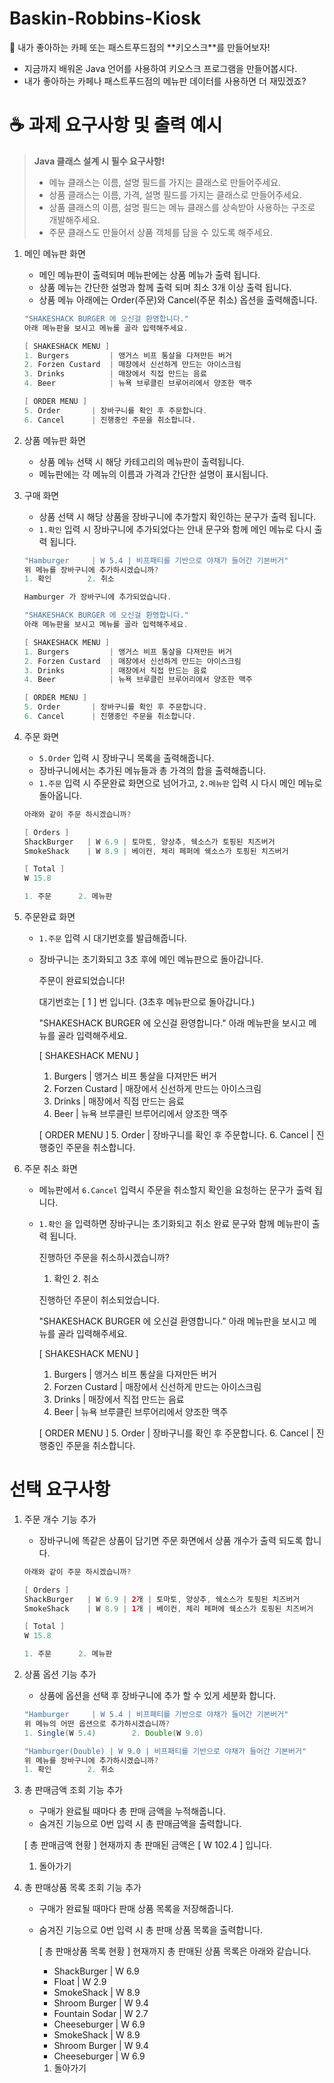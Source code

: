 # Baskin-Robbins-Kiosk
<aside>
📢 내가 좋아하는 카페 또는 패스트푸드점의 **키오스크**를 만들어보자!

- 지금까지 배워온 Java 언어를 사용하여 키오스크 프로그램을 만들어봅시다.
- 내가 좋아하는 카페나 패스트푸드점의 메뉴판 데이터를 사용하면 더 재밌겠죠?
</aside>

# ☕ 과제 요구사항 및 출력 예시
> **Java 클래스 설계 시 필수 요구사항!**
> 
> - 메뉴 클래스는 이름, 설명 필드를 가지는 클래스로 만들어주세요.
> - 상품 클래스는 이름, 가격, 설명 필드를 가지는 클래스로 만들어주세요.
> - 상품 클래스의 이름, 설명 필드는 메뉴 클래스를 상속받아 사용하는 구조로 개발해주세요.
> - 주문 클래스도 만들어서 상품 객체를 담을 수 있도록 해주세요.
1. 메인 메뉴판 화면
    - 메인 메뉴판이 출력되며 메뉴판에는 상품 메뉴가 출력 됩니다.
    - 상품 메뉴는 간단한 설명과 함께 출력 되며 최소 3개 이상 출력 됩니다.
    - 상품 메뉴 아래에는 Order(주문)와 Cancel(주문 취소) 옵션을 출력해줍니다.
    
    ```java
    "SHAKESHACK BURGER 에 오신걸 환영합니다."
    아래 메뉴판을 보시고 메뉴를 골라 입력해주세요.
    
    [ SHAKESHACK MENU ]
    1. Burgers         | 앵거스 비프 통살을 다져만든 버거
    2. Forzen Custard  | 매장에서 신선하게 만드는 아이스크림
    3. Drinks          | 매장에서 직접 만드는 음료
    4. Beer            | 뉴욕 브루클린 브루어리에서 양조한 맥주
    
    [ ORDER MENU ]
    5. Order       | 장바구니를 확인 후 주문합니다.
    6. Cancel      | 진행중인 주문을 취소합니다.
    ```
    
2. 상품 메뉴판 화면
    - 상품 메뉴 선택 시 해당 카테고리의 메뉴판이 출력됩니다.
    - 메뉴판에는 각 메뉴의 이름과 가격과 간단한 설명이 표시됩니다.

3. 구매 화면
    - 상품 선택 시 해당 상품을 장바구니에 추가할지 확인하는 문구가 출력 됩니다.
    - `1.확인` 입력 시 장바구니에 추가되었다는 안내 문구와 함께 메인 메뉴로 다시 출력 됩니다.
    
    ```java
    "Hamburger     | W 5.4 | 비프패티를 기반으로 야채가 들어간 기본버거"
    위 메뉴를 장바구니에 추가하시겠습니까?
    1. 확인        2. 취소
    ```
    
    ```java
    Hamburger 가 장바구니에 추가되었습니다.
    
    "SHAKESHACK BURGER 에 오신걸 환영합니다."
    아래 메뉴판을 보시고 메뉴를 골라 입력해주세요.
    
    [ SHAKESHACK MENU ]
    1. Burgers         | 앵거스 비프 통살을 다져만든 버거
    2. Forzen Custard  | 매장에서 신선하게 만드는 아이스크림
    3. Drinks          | 매장에서 직접 만드는 음료
    4. Beer            | 뉴욕 브루클린 브루어리에서 양조한 맥주
    
    [ ORDER MENU ]
    5. Order       | 장바구니를 확인 후 주문합니다.
    6. Cancel      | 진행중인 주문을 취소합니다.
    ```
    
4. 주문 화면
    - `5.Order` 입력 시 장바구니 목록을 출력해줍니다.
    - 장바구니에서는 추가된 메뉴들과 총 가격의 합을 출력해줍니다.
    - `1.주문` 입력 시 주문완료 화면으로 넘어가고, `2.메뉴판` 입력 시 다시 메인 메뉴로 돌아옵니다.
    
    ```java
    아래와 같이 주문 하시겠습니까?
    
    [ Orders ]
    ShackBurger   | W 6.9 | 토마토, 양상추, 쉑소스가 토핑된 치즈버거
    SmokeShack    | W 8.9 | 베이컨, 체리 페퍼에 쉑소스가 토핑된 치즈버거
    
    [ Total ]
    W 15.8
    
    1. 주문      2. 메뉴판
    ```
    
5. 주문완료 화면
    - `1.주문` 입력 시 대기번호를 발급해줍니다.
    - 장바구니는 초기화되고 3초 후에 메인 메뉴판으로 돌아갑니다.
  
      주문이 완료되었습니다!

      대기번호는 [ 1 ] 번 입니다.
      (3초후 메뉴판으로 돌아갑니다.)
  
      "SHAKESHACK BURGER 에 오신걸 환영합니다."
      아래 메뉴판을 보시고 메뉴를 골라 입력해주세요.
      
      [ SHAKESHACK MENU ]
      1. Burgers         | 앵거스 비프 통살을 다져만든 버거
      2. Forzen Custard  | 매장에서 신선하게 만드는 아이스크림
      3. Drinks          | 매장에서 직접 만드는 음료
      4. Beer            | 뉴욕 브루클린 브루어리에서 양조한 맥주
      
      [ ORDER MENU ]
      5. Order       | 장바구니를 확인 후 주문합니다.
      6. Cancel      | 진행중인 주문을 취소합니다.


6. 주문 취소 화면
    - 메뉴판에서 `6.Cancel` 입력시 주문을 취소할지 확인을 요청하는 문구가 출력 됩니다.
    - `1.확인` 을 입력하면 장바구니는 초기화되고 취소 완료 문구와 함께 메뉴판이 출력 됩니다.
  
      진행하던 주문을 취소하시겠습니까?
      1. 확인        2. 취소
     
      진행하던 주문이 취소되었습니다.

      "SHAKESHACK BURGER 에 오신걸 환영합니다."
      아래 메뉴판을 보시고 메뉴를 골라 입력해주세요.
      
      [ SHAKESHACK MENU ]
      1. Burgers         | 앵거스 비프 통살을 다져만든 버거
      2. Forzen Custard  | 매장에서 신선하게 만드는 아이스크림
      3. Drinks          | 매장에서 직접 만드는 음료
      4. Beer            | 뉴욕 브루클린 브루어리에서 양조한 맥주
      
      [ ORDER MENU ]
      5. Order       | 장바구니를 확인 후 주문합니다.
      6. Cancel      | 진행중인 주문을 취소합니다.


# 선택 요구사항

1. 주문 개수 기능 추가
    - 장바구니에 똑같은 상품이 담기면 주문 화면에서 상품 개수가 출력 되도록 합니다.
    
    ```java
    아래와 같이 주문 하시겠습니까?
    
    [ Orders ]
    ShackBurger   | W 6.9 | 2개 | 토마토, 양상추, 쉑소스가 토핑된 치즈버거
    SmokeShack    | W 8.9 | 1개 | 베이컨, 체리 페퍼에 쉑소스가 토핑된 치즈버거
    
    [ Total ]
    W 15.8
    
    1. 주문      2. 메뉴판
    ```
    
2. 상품 옵션 기능 추가
    - 상품에 옵션을 선택 후 장바구니에 추가 할 수 있게 세분화 합니다.
    
    ```java
    "Hamburger     | W 5.4 | 비프패티를 기반으로 야채가 들어간 기본버거"
    위 메뉴의 어떤 옵션으로 추가하시겠습니까?
    1. Single(W 5.4)        2. Double(W 9.0)
    ```
    
    ```java
    "Hamburger(Double) | W 9.0 | 비프패티를 기반으로 야채가 들어간 기본버거"
    위 메뉴를 장바구니에 추가하시겠습니까?
    1. 확인        2. 취소
    ```
    
3. 총 판매금액 조회 기능 추가
    - 구매가 완료될 때마다 총 판매 금액을 누적해줍니다.
    - 숨겨진 기능으로 0번 입력 시 총 판매금액을 출력합니다.
  
   [ 총 판매금액 현황 ]
    현재까지 총 판매된 금액은 [ W 102.4 ] 입니다.
    
    1. 돌아가기

4. 총 판매상품 목록 조회 기능 추가
    - 구매가 완료될 때마다 판매 상품 목록을 저장해줍니다.
    - 숨겨진 기능으로 0번 입력 시 총 판매 상품 목록을 출력합니다.
  
      [ 총 판매상품 목록 현황 ]
      현재까지 총 판매된 상품 목록은 아래와 같습니다.
      
      - ShackBurger    | W 6.9
      - Float          | W 2.9
      - SmokeShack     | W 8.9
      - Shroom Burger  | W 9.4
      - Fountain Sodar | W 2.7
      - Cheeseburger   | W 6.9
      - SmokeShack     | W 8.9
      - Shroom Burger  | W 9.4
      - Cheeseburger   | W 6.9
      
      1. 돌아가기
